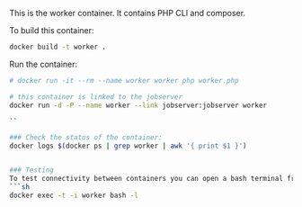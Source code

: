 This is the worker container. It contains PHP CLI and composer.


To build this container:
```sh
docker build -t worker .
```

Run the container:
```sh
# docker run -it --rm --name worker worker php worker.php

# this container is linked to the jobserver
docker run -d -P --name worker --link jobserver:jobserver worker

``

### Check the status of the container:
docker logs $(docker ps | grep worker | awk '{ print $1 }')


### Testing
To test connectivity between containers you can open a bash terminal from the container by calling it using the `docker exec` command:
```sh
docker exec -t -i worker bash -l
```